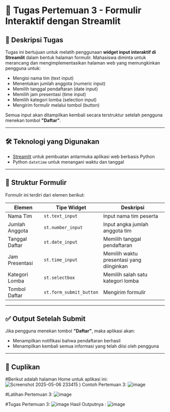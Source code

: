 # 📄 Tugas Pertemuan 3 - Formulir Interaktif dengan Streamlit

## 🎯 Deskripsi Tugas
Tugas ini bertujuan untuk melatih penggunaan **widget input interaktif di Streamlit** dalam bentuk halaman formulir. Mahasiswa diminta untuk merancang dan mengimplementasikan halaman web yang memungkinkan pengguna untuk:

- Mengisi nama tim (text input)
- Menentukan jumlah anggota (numeric input)
- Memilih tanggal pendaftaran (date input)
- Memilih jam presentasi (time input)
- Memilih kategori lomba (selection input)
- Mengirim formulir melalui tombol (button)

Semua input akan ditampilkan kembali secara terstruktur setelah pengguna menekan tombol **"Daftar"**.

---

## 🛠️ Teknologi yang Digunakan
- [Streamlit](https://streamlit.io/) untuk pembuatan antarmuka aplikasi web berbasis Python
- Python `datetime` untuk menangani waktu dan tanggal

---

## 🧾 Struktur Formulir
Formulir ini terdiri dari elemen berikut:

| Elemen             | Tipe Widget           | Deskripsi                                      |
|--------------------|------------------------|------------------------------------------------|
| Nama Tim           | `st.text_input`        | Input nama tim peserta                        |
| Jumlah Anggota     | `st.number_input`      | Input angka jumlah anggota tim                |
| Tanggal Daftar     | `st.date_input`        | Memilih tanggal pendaftaran                   |
| Jam Presentasi     | `st.time_input`        | Memilih waktu presentasi yang diinginkan      |
| Kategori Lomba     | `st.selectbox`         | Memilih salah satu kategori lomba             |
| Tombol Daftar      | `st.form_submit_button`| Mengirim formulir                             |

---

## ✅ Output Setelah Submit
Jika pengguna menekan tombol **"Daftar"**, maka aplikasi akan:
- Menampilkan notifikasi bahwa pendaftaran berhasil
- Menampilkan kembali semua informasi yang telah diisi oleh pengguna

---

## 📸 Cuplikan 

#Berikut adalah halaman Home untuk aplikasi ini:
![Screenshot 2025-05-06 233415](https://github.com/user-attachments/assets/692ff5b9-7dca-4965-b88a-a4ef566bc177)
)
Contoh Pertemuan 3:
![image](https://github.com/user-attachments/assets/0bf4661a-7003-4768-830f-257cad324616)

#Latihan Pertemuan 3:
![image](https://github.com/user-attachments/assets/70bc7fc2-aab1-4f69-a28a-1fa6f151b719)

#Tugas Pertemuan 3:
![image](https://github.com/user-attachments/assets/299371d3-6465-4838-b981-ea84ec04b8c1)
Hasil Outputnya :
![image](https://github.com/user-attachments/assets/2885d2fe-d3fa-4a6e-81be-8c8746598326)




